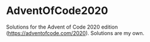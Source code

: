 # AdventOfCode2020
Solutions for the Advent of Code 2020 edition (https://adventofcode.com/2020).
Solutions are my own.
